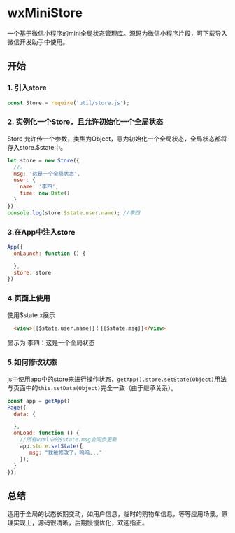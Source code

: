 # wxMiniStore

一个基于微信小程序的mini全局状态管理库。源码为微信小程序片段，可下载导入微信开发助手中使用。

## 开始
### 1. 引入store
```js
const Store = require('util/store.js');
```
### 2. 实例化一个Store，且允许初始化一个全局状态
Store 允许传一个参数，类型为Object，意为初始化一个全局状态，全局状态都将存入store.$state中。
```js 
let store = new Store({
  //。
  msg: '这是一个全局状态',
  user: {
    name: '李四',
    time: new Date()
  }
})
console.log(store.$state.user.name); //李四
```
### 3.在App中注入store
```js
App({
  onLaunch: function () {

  },
  store: store
})
```
### 4.页面上使用
使用$state.x展示
```html
  <view>{{$state.user.name}}：{{$state.msg}}</view>
```
显示为 李四：这是一个全局状态

### 5.如何修改状态
js中使用app中的store来进行操作状态，`getApp().store.setState(Object)`用法与页面中的`this.setData(Object)`完全一致（由于继承关系）。
```js
const app = getApp()
Page({
  data: {

  },
  onLoad: function () {
    //所有wxml中的$state.msg会同步更新
    app.store.setState({
       msg: "我被修改了，呜呜..."
    });
  }
});

```

## 总结
适用于全局的状态长期变动，如用户信息，临时的购物车信息，等等应用场景。原理实现上，源码很清晰，后期慢慢优化，欢迎指正。
